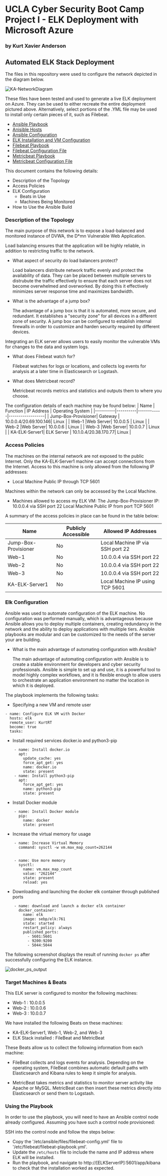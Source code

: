 # UCLA Cyber Security Boot Camp Project I - ELK Deployment with Microsoft Azure
### by Kurt Xavier Anderson

## Automated ELK Stack Deployment

The files in this repository were used to configure the network depicted in the diagram below.

![KA-NetworkDiagram](https://user-images.githubusercontent.com/85702906/140440104-c3701f7d-9863-41bf-b611-1fe17773bf55.PNG)


These files have been tested and used to generate a live ELK deployment on Azure. They can be used to either recreate the entire deployment pictured above. Alternatively, select portions of the .YML file may be used to install only certain pieces of it, such as Filebeat.

  - [Ansible Playbook](https://github.com/kurtxavier11/First_ELK_Stack/blob/main/Linux/pentest.yml)
  - [Anisible Hosts](https://github.com/kurtxavier11/First_ELK_Stack/blob/main/Ansible/hosts)
  - [Ansible Configuration](https://github.com/kurtxavier11/First_ELK_Stack/blob/main/Ansible/ansible.cfg)
  - [ELK Installation and VM Configuration](https://github.com/kurtxavier11/First_ELK_Stack/blob/main/Linux/install-elk.yml)
  - [Filebeat Playbook](https://github.com/kurtxavier11/First_ELK_Stack/blob/main/Linux/filebeat-playbook.yml)
  - [Filebeat Configuration File](https://github.com/kurtxavier11/First_ELK_Stack/blob/main/Linux/filebeat-config.yml)
  - [Metricbeat Playbook](https://github.com/kurtxavier11/First_ELK_Stack/blob/main/Linux/metricbeat-playbook.yml)
  - [Metricbeat Configuration File](https://github.com/kurtxavier11/First_ELK_Stack/blob/main/Linux/metricbeat-config.yml)


This document contains the following details:
- Description of the Topology
- Access Policies
- ELK Configuration
  - Beats in Use
  - Machines Being Monitored
- How to Use the Ansible Build


### Description of the Topology

The main purpose of this network is to expose a load-balanced and monitored instance of DVWA, the D*mn Vulnerable Web Application.

Load balancing ensures that the application will be highly reliable, in addition to restricting traffic to the network.
- What aspect of security do load balancers protect?
    
    Load balancers distribute network traffic evenly and protect the availability of data. They can be placed between multiple servers to distrubute the traffic effectively to ensure that each server does not become overwhelmed and overworked. By doing this it effectively minimizes server response time and maximizes bandwidth.
 
- What is the advantage of a jump box?    
    
    The advantage of a jump box is that it is automated, more secure, and redundant. It establishes a "security zone" for all devices in a different zone of security. A jump box can be configured to establish internal firewalls in order to customize and harden security required by different devices. 

Integrating an ELK server allows users to easily monitor the vulnerable VMs for changes to the data and system logs.
- What does Filebeat watch for?
  
  Filebeat watches for logs or locations, and collects log events for analysis at a later time in Elasticsearch or Logstash.

- What does Metricbeat record? 
 
  Metricbeat records metrics and statistics and outputs them to where you choose. 

The configuration details of each machine may be found below:
| Name     | Function | IP Address | Operating System |
|----------|----------|------------|------------------|
| Jump-Box-Provisioner| Gateway  | 10.0.0.4/20.69.100.146| Linux |
| Web-1    |Web Server| 10.0.0.5   | Linux            |
| Web-2    |Web Server| 10.0.0.6   | Linux            |
| Web-3    |Web Server| 10.0.0.7   | Linux            |
| KA-ELK-Server1| ELK Server | 10.1.0.4/20.38.170.77| Linux        |

### Access Policies

The machines on the internal network are not exposed to the public Internet. Only the KA-ELK-Server1 machine can accept connections from the Internet. 
Access to this machine is only allowed from the following IP addresses:
- Local Machine Public IP through TCP 5601

Machines within the network can only be accessed by the Local Machine.
- Machines allowed to access my ELK VM:
  The Jump-Box-Provisioner IP: 10.0.0.4 via SSH port 22
  Local Machine Public IP from port TCP 5601


A summary of the access policies in place can be found in the table below:

| Name     | Publicly Accessible | Allowed IP Addresses |
|----------|---------------------|----------------------|
| Jump-Box-Provisioner | No      | Local Machine IP via SSH port 22    |
| Web-1    | No                  | 10.0.0.4 via SSH port 22                  |
| Web-2    |  No                 | 10.0.0.4 via SSH port 22                     |
| Web-3    | No                  | 10.0.0.4 via SSH port 22|
| KA-ELK-Server1| No             | Local Machine IP using TCP 5601|

### Elk Configuration

Ansible was used to automate configuration of the ELK machine. No configuration was performed manually, which is advantageous because Ansible allows you to deploy multiple containers, creating redundancy in the network and the ability to deploy applications with mulitiple tiers. Ansible playbooks are modular and can be customized to the needs of the server your are building.
- What is the main advantage of automating configuration with Ansible?
  
  The main advantage of automating configuration with Ansible is to create a stable environment for developers and cyber security professionals. Ansible is simple to set up and use, it is a powerful tool to model highly complex workflows, and it is flexible enough to allow users to orchestrate an application environment no matter the location in which it is deployed. 

The playbook implements the following tasks:
- Specifying a new VM and remote user
```
- name: Configure ELK VM with Docker
  hosts: elk
  remote_user: KurtRT
  become: true
  tasks:
```
- Install required services docker.io and python3-pip
```
    - name: Install docker.io
      apt:
        update_cache: yes
        force_apt_get: yes
        name: docker.io
        state: present
    - name: Install python3-pip
      apt:
        force_apt_get: yes
        name: python3-pip
        state: present
```
- Install Docker module
```
    - name: Install Docker module
      pip:
        name: docker
        state: present
```
- Increase the virtual memory for usage
```
    - name: Increase Virtual Memory
      command: sysctl -w vm.max_map_count=262144


    - name: Use more memory
      sysctl:
        name: vm.max_map_count
        value: "262144"
        state: present
        reload: yes
```
- Downloading and launching the docker elk container through published ports
```
    - name: download and launch a docker elk container
      docker_container:
        name: elk
        image: sebp/elk:761
        state: started
        restart_policy: always
        published_ports:
          - 5601:5601
          - 9200:9200
          - 5044:5044
```

The following screenshot displays the result of running `docker ps` after successfully configuring the ELK instance.

![docker_ps_output](https://user-images.githubusercontent.com/85702906/140440031-597011e3-4380-41e3-ad63-64722388b396.PNG)


### Target Machines & Beats
This ELK server is configured to monitor the following machines:

- Web-1 : 10.0.0.5
- Web-2 : 10.0.0.6
- Web-3 : 10.0.0.7

We have installed the following Beats on these machines:

- KA-ELK-Server1, Web-1, Web-2, and Web-3
- ELK Stack installed : FileBeat and MetricBeat

These Beats allow us to collect the following information from each machine:

- FileBeat collects and logs events for analysis. Depending on the operating system, FileBeat combines automatic default paths with Elasticsearch and Kibana rules to keep it simple for analysis. 

- MetricBeat takes metrics and statistics to monitor server activity like Apache or MySQL. MetricBeat can then insert these metrics directly into Elasticsearch or send them to Logstash. 

### Using the Playbook
In order to use the playbook, you will need to have an Ansible control node already configured. Assuming you have such a control node provisioned: 

SSH into the control node and follow the steps below:
- Copy the '/etc/ansible/files/filebeat-config.yml' file to '/etc/filebeat/filebeat-playbook.yml'.
- Update the ```/etc/hosts``` file to include the name and IP address where ELK will be installed.
- Run the playbook, and navigate to http://[ELKServerIP]:5601/app/kibana to check that the installation worked as expected.

